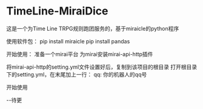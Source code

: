 # TimeLine-MiraiDice
这是一个为Time Line TRPG规则跑团服务的，基于miraicle的python程序


使用软件包：
pip install miraicle
pip install pandas

开始使用：
准备一个mirai平台
为mirai安装mirai-api-http插件

将mirai-api-http的setting.yml文件设置好后，复制到该项目的根目录
打开根目录下的setting.yml，在末尾加上一行：
  qq: 你的机器人的qq号
  
开始使用

--待更
